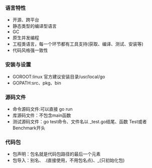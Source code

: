 ### 语言特性
* 开源、跨平台
* 静态类型的编译型语言
* GC
* 原生并发编程
* 工程类语言，每一个环节都有工具支持(获取、编译、测试、安装等)
* 代码风格强一致性

### 安装与设置
* GOROOT:linux 官方建议安装目录/usr/local/go
* GOPATH:src、pkg、bin

### 源码文件
* 命令源码文件:可以直接 go run
* 库源码文件：不包含main函数
* 测试源码文件：go test命令、文件名以 _test.go结尾、函数 Test或者Benchmark开头

### 代码包
* 包声明：包名就是代码包路径的最后一个元素
* 包导入：别名、 .(直接使用，不用包名点)、_(只初始化包)


